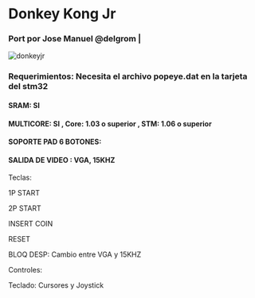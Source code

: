 # Donkey Kong Jr

### Port por Jose Manuel @delgrom |

![donkeyjr](https://user-images.githubusercontent.com/31018768/73795705-900d6c80-47ab-11ea-80f0-980f66ed668f.jpg)

### Requerimientos: Necesita el archivo popeye.dat en la tarjeta del stm32

#### SRAM: SI

#### MULTICORE: SI , Core: 1.03 o superior , STM: 1.06 o superior

#### SOPORTE PAD 6 BOTONES: 

#### SALIDA DE VIDEO : VGA, 15KHZ


Teclas:

1P START

2P START

INSERT COIN

RESET

BLOQ DESP: Cambio entre VGA y 15KHZ

Controles:

Teclado: Cursores y Joystick
